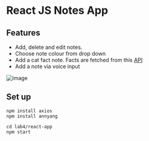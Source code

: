 # React JS Notes App

## Features
- Add, delete and edit notes.
- Choose note colour from drop down
- Add a cat fact note. Facts are fetched from this [API](https://catfact.ninja/fact)
- Add a note via voice input

![image](https://github.com/ronan-s1/C20391216-rich-web-application/assets/85257187/7c3f8319-3e02-4146-9b17-dce2590d02a6)

## Set up

```
npm install axios
npm install annyang
```

```
cd lab4/react-app
npm start
```
